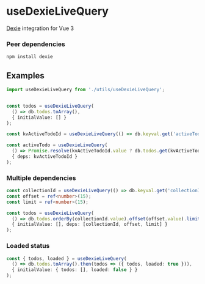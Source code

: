 # useDexieLiveQuery
[Dexie](https://dexie.org) integration for Vue 3

### Peer dependencies
```shell
npm install dexie
```

## Examples

```typescript
import useDexieLiveQuery from './utils/useDexieLiveQuery';


const todos = useDexieLiveQuery(
  () => db.todos.toArray(),
  { initialValue: [] }
);

const kvActiveTodoId = useDexieLiveQuery(() => db.keyval.get('activeTodoId').then(res => res?.value));

const activeTodo = useDexieLiveQuery(
  () => Promise.resolve(kvActiveTodoId.value ? db.todos.get(kvActiveTodoId.value) : undefined),
  { deps: kvActiveTodoId }
);
```

### Multiple dependencies

```typescript
const collectionId = useDexieLiveQuery(() => db.keyval.get('collectionId').then(res => res?.value));
const offset = ref<number>(15);
const limit = ref<number>(15);

const todos = useDexieLiveQuery(
  () => db.todos.orderBy(collectionId.value).offset(offset.value).limit(limit.value).toArray(),
  { initialValue: [], deps: [collectionId, offset, limit] }
);
```

### Loaded status

```typescript
const { todos, loaded } = useDexieLiveQuery(
  () => db.todos.toArray().then(todos => ({ todos, loaded: true })),
  { initialValue: { todos: [], loaded: false } }
);
```
